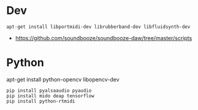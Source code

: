 # Dev

```
apt-get install libportmidi-dev librubberband-dev libfluidsynth-dev 

```

- https://github.com/soundbooze/soundbooze-daw/tree/master/scripts

# Python

apt-get install python-opencv libopencv-dev

```
pip install pyalsaaudio pyaudio
pip install mido deap tensorflow
pip install python-rtmidi
```

